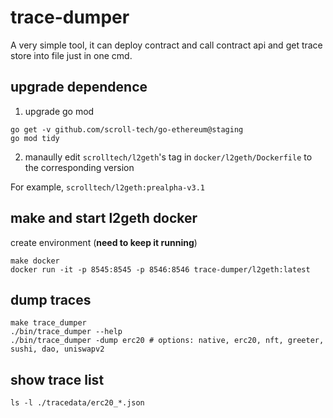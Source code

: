 # trace-dumper

A very simple tool, it can deploy contract and call contract api and get trace store into file just in one cmd.

## upgrade dependence

1. upgrade go mod
```
go get -v github.com/scroll-tech/go-ethereum@staging
go mod tidy
```

2. manaully edit `scrolltech/l2geth`'s tag in `docker/l2geth/Dockerfile` to the corresponding version

For example, `scrolltech/l2geth:prealpha-v3.1`

## make and start l2geth docker

create environment (**need to keep it running**)

```
make docker
docker run -it -p 8545:8545 -p 8546:8546 trace-dumper/l2geth:latest
```

## dump traces

```
make trace_dumper
./bin/trace_dumper --help
./bin/trace_dumper -dump erc20 # options: native, erc20, nft, greeter, sushi, dao, uniswapv2
```

## show trace list

```
ls -l ./tracedata/erc20_*.json
```
